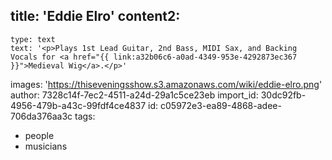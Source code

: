 title: 'Eddie Elro'
content2:
  -
    type: text
    text: '<p>Plays 1st Lead Guitar, 2nd Bass, MIDI Sax, and Backing Vocals for <a href="{{ link:a32b06c6-a0ad-4349-953e-4292873ec367 }}">Medieval Wig</a>.</p>'
images: 'https://thiseveningsshow.s3.amazonaws.com/wiki/eddie-elro.png'
author: 7328c14f-7ec2-4511-a24d-29a1c5ce23eb
import_id: 30dc92fb-4956-479b-a43c-99fdf4ce4837
id: c05972e3-ea89-4868-adee-706da376aa3c
tags:
  - people
  - musicians
